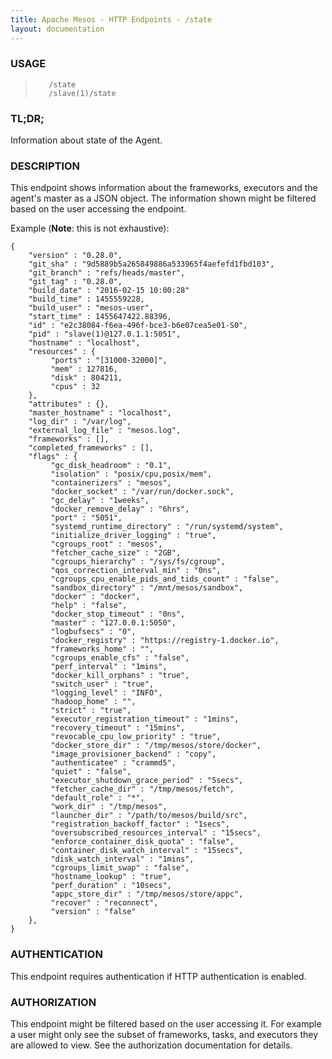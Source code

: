 ```yaml
---
title: Apache Mesos - HTTP Endpoints - /state
layout: documentation
---
```

<!--- This is an automatically generated file. DO NOT EDIT! --->

### USAGE ###
>        /state
>        /slave(1)/state

### TL;DR; ###
Information about state of the Agent.

### DESCRIPTION ###
This endpoint shows information about the frameworks, executors
and the agent's master as a JSON object.
The information shown might be filtered based on the user
accessing the endpoint.

Example (**Note**: this is not exhaustive):

```
{
    "version" : "0.28.0",
    "git_sha" : "9d5889b5a265849886a533965f4aefefd1fbd103",
    "git_branch" : "refs/heads/master",
    "git_tag" : "0.28.0",
    "build_date" : "2016-02-15 10:00:28"
    "build_time" : 1455559228,
    "build_user" : "mesos-user",
    "start_time" : 1455647422.88396,
    "id" : "e2c38084-f6ea-496f-bce3-b6e07cea5e01-S0",
    "pid" : "slave(1)@127.0.1.1:5051",
    "hostname" : "localhost",
    "resources" : {
         "ports" : "[31000-32000]",
         "mem" : 127816,
         "disk" : 804211,
         "cpus" : 32
    },
    "attributes" : {},
    "master_hostname" : "localhost",
    "log_dir" : "/var/log",
    "external_log_file" : "mesos.log",
    "frameworks" : [],
    "completed_frameworks" : [],
    "flags" : {
         "gc_disk_headroom" : "0.1",
         "isolation" : "posix/cpu,posix/mem",
         "containerizers" : "mesos",
         "docker_socket" : "/var/run/docker.sock",
         "gc_delay" : "1weeks",
         "docker_remove_delay" : "6hrs",
         "port" : "5051",
         "systemd_runtime_directory" : "/run/systemd/system",
         "initialize_driver_logging" : "true",
         "cgroups_root" : "mesos",
         "fetcher_cache_size" : "2GB",
         "cgroups_hierarchy" : "/sys/fs/cgroup",
         "qos_correction_interval_min" : "0ns",
         "cgroups_cpu_enable_pids_and_tids_count" : "false",
         "sandbox_directory" : "/mnt/mesos/sandbox",
         "docker" : "docker",
         "help" : "false",
         "docker_stop_timeout" : "0ns",
         "master" : "127.0.0.1:5050",
         "logbufsecs" : "0",
         "docker_registry" : "https://registry-1.docker.io",
         "frameworks_home" : "",
         "cgroups_enable_cfs" : "false",
         "perf_interval" : "1mins",
         "docker_kill_orphans" : "true",
         "switch_user" : "true",
         "logging_level" : "INFO",
         "hadoop_home" : "",
         "strict" : "true",
         "executor_registration_timeout" : "1mins",
         "recovery_timeout" : "15mins",
         "revocable_cpu_low_priority" : "true",
         "docker_store_dir" : "/tmp/mesos/store/docker",
         "image_provisioner_backend" : "copy",
         "authenticatee" : "crammd5",
         "quiet" : "false",
         "executor_shutdown_grace_period" : "5secs",
         "fetcher_cache_dir" : "/tmp/mesos/fetch",
         "default_role" : "*",
         "work_dir" : "/tmp/mesos",
         "launcher_dir" : "/path/to/mesos/build/src",
         "registration_backoff_factor" : "1secs",
         "oversubscribed_resources_interval" : "15secs",
         "enforce_container_disk_quota" : "false",
         "container_disk_watch_interval" : "15secs",
         "disk_watch_interval" : "1mins",
         "cgroups_limit_swap" : "false",
         "hostname_lookup" : "true",
         "perf_duration" : "10secs",
         "appc_store_dir" : "/tmp/mesos/store/appc",
         "recover" : "reconnect",
         "version" : "false"
    },
}
```


### AUTHENTICATION ###
This endpoint requires authentication if HTTP authentication is
enabled.

### AUTHORIZATION ###
This endpoint might be filtered based on the user accessing it.
For example a user might only see the subset of frameworks,
tasks, and executors they are allowed to view.
See the authorization documentation for details.